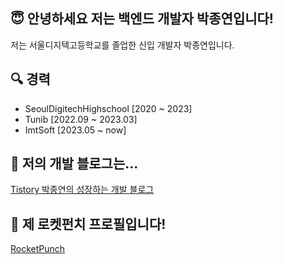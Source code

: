 ## 😇 안녕하세요 저는 백엔드 개발자 박종연입니다!
저는 서울디지텍고등학교를 졸업한 신입 개발자 박종연입니다.


<!--## 📚 제가 현재 공부중인 것은...
1. Java
2. Spring(Spring Boot)
3. WEB/WAS 차이-->
## 🔍 경력
- SeoulDigitechHighschool [2020 ~ 2023]
- Tunib [2022.09 ~ 2023.03]
- ImtSoft [2023.05 ~ now]

## 🔗 저의 개발 블로그는...
[Tistory 박종연의 성장하는 개발 블로그](https://parkstate.tistory.com/)

## 🚀 제 로켓펀치 프로필입니다!
[RocketPunch](https://www.rocketpunch.com/@pokoed)

<!-- ## 📜 이력서 PDF입니다!
[이력서 PDF](https://drive.google.com/file/d/12jRhPKzYixTQm53PFljR43WCBMNmOgzw/view?usp=share_link) -->

<!--[~~Velog pokoed.log(Tistory로 이전)~~](https://velog.io/@pokoed/)-->


<!--
**pokoed/pokoed** is a ✨ _special_ ✨ repository because its `README.md` (this file) appears on your GitHub profile.

Here are some ideas to get you started:

- 🔭 I’m currently working on ...
- 🌱 I’m currently learning ...
- 👯 I’m looking to collaborate on ...
- 🤔 I’m looking for help with ...
- 💬 Ask me about ...
- 📫 How to reach me: ...
- 😄 Pronouns: ...
- ⚡ Fun fact: ...
-->
